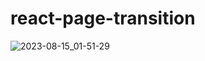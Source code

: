 # react-page-transition
![2023-08-15_01-51-29](https://github.com/bruxx-6243/react-page-transition/assets/81830567/bfc0f653-81c4-48b2-8732-1d31dea03a8a)
